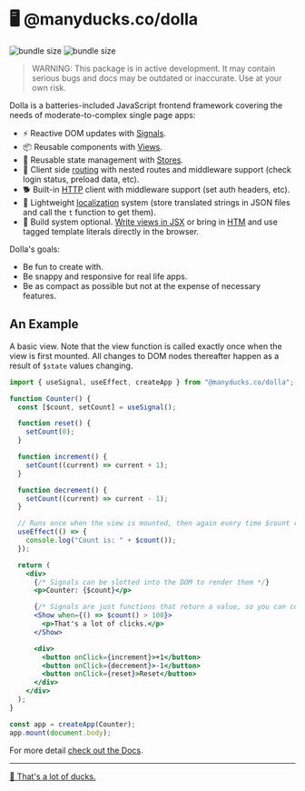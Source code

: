 # 🖥 @manyducks.co/dolla

![bundle size](https://img.shields.io/bundlephobia/min/@manyducks.co/dolla)
![bundle size](https://img.shields.io/bundlephobia/minzip/@manyducks.co/dolla)

> WARNING: This package is in active development. It may contain serious bugs and docs may be outdated or inaccurate. Use at your own risk.

Dolla is a batteries-included JavaScript frontend framework covering the needs of moderate-to-complex single page apps:

- ⚡ Reactive DOM updates with [Signals](./docs/state.md).
- 📦 Reusable components with [Views](./docs/views.md).
- 💾 Reusable state management with [Stores](./docs/stores.md).
- 🔀 Client side [routing](./docs/router.md) with nested routes and middleware support (check login status, preload data, etc).
- 🐕 Built-in [HTTP](./docs/http.md) client with middleware support (set auth headers, etc).
- 📍 Lightweight [localization](./docs/i18n.md) system (store translated strings in JSON files and call the `t` function to get them).
- 🍳 Build system optional. [Write views in JSX](./docs/setup.md) or bring in [HTM](https://github.com/developit/htm) and use tagged template literals directly in the browser.

Dolla's goals:

- Be fun to create with.
- Be snappy and responsive for real life apps.
- Be as compact as possible but not at the expense of necessary features.

## An Example

A basic view. Note that the view function is called exactly once when the view is first mounted. All changes to DOM nodes thereafter happen as a result of `$state` values changing.

```jsx
import { useSignal, useEffect, createApp } from "@manyducks.co/dolla";

function Counter() {
  const [$count, setCount] = useSignal();

  function reset() {
    setCount(0);
  }

  function increment() {
    setCount((current) => current + 1);
  }

  function decrement() {
    setCount((current) => current - 1);
  }

  // Runs once when the view is mounted, then again every time $count receives a new value.
  useEffect(() => {
    console.log("Count is: " + $count());
  });

  return (
    <div>
      {/* Signals can be slotted into the DOM to render them */}
      <p>Counter: {$count}</p>

      {/* Signals are just functions that return a value, so you can compose them on the fly */}
      <Show when={() => $count() > 100}>
        <p>That's a lot of clicks.</p>
      </Show>

      <div>
        <button onClick={increment}>+1</button>
        <button onClick={decrement}>-1</button>
        <button onClick={reset}>Reset</button>
      </div>
    </div>
  );
}

const app = createApp(Counter);
app.mount(document.body);
```

For more detail [check out the Docs](./docs/index.md).

---

[🦆 That's a lot of ducks.](https://www.manyducks.co)
